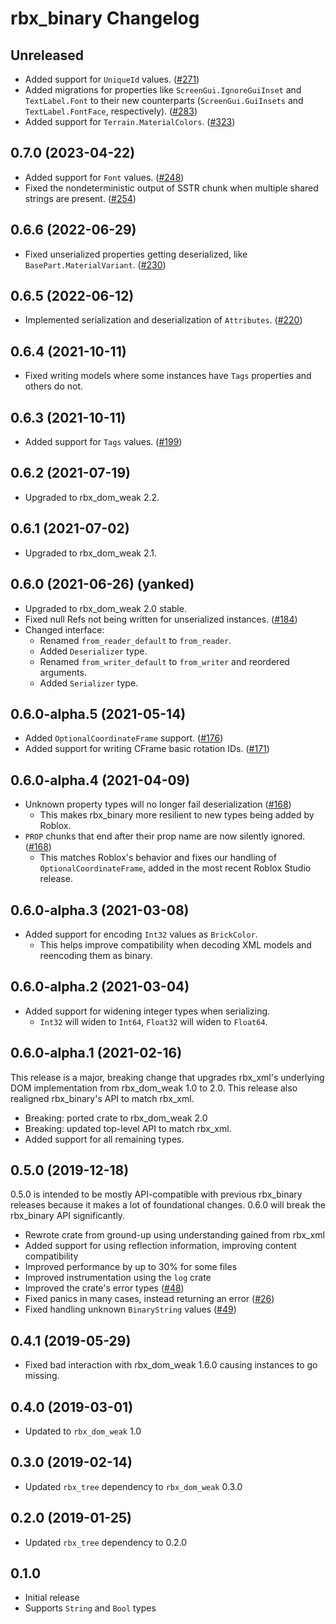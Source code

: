 # rbx_binary Changelog

## Unreleased
* Added support for `UniqueId` values. ([#271])
* Added migrations for properties like `ScreenGui.IgnoreGuiInset` and `TextLabel.Font` to their new counterparts (`ScreenGui.GuiInsets` and `TextLabel.FontFace`, respectively). ([#283])
* Added support for `Terrain.MaterialColors`. ([#323])

[#271]: https://github.com/rojo-rbx/rbx-dom/pull/271
[#283]: https://github.com/rojo-rbx/rbx-dom/pull/283
[#323]: https://github.com/rojo-rbx/rbx-dom/pull/323

## 0.7.0 (2023-04-22)
* Added support for `Font` values. ([#248])
* Fixed the nondeterministic output of SSTR chunk when multiple shared strings are present. ([#254])

[#248]: https://github.com/rojo-rbx/rbx-dom/pull/248
[#254]: https://github.com/rojo-rbx/rbx-dom/pull/254

## 0.6.6 (2022-06-29)
* Fixed unserialized properties getting deserialized, like `BasePart.MaterialVariant`. ([#230])

[#230]: https://github.com/rojo-rbx/rbx-dom/pull/230

## 0.6.5 (2022-06-12)
* Implemented serialization and deserialization of `Attributes`. ([#220])

[#220]: https://github.com/rojo-rbx/rbx-dom/pull/220

## 0.6.4 (2021-10-11)
* Fixed writing models where some instances have `Tags` properties and others do not.

## 0.6.3 (2021-10-11)
* Added support for `Tags` values. ([#199])

[#199]: https://github.com/rojo-rbx/rbx-dom/pull/199

## 0.6.2 (2021-07-19)
* Upgraded to rbx\_dom\_weak 2.2.

## 0.6.1 (2021-07-02)
* Upgraded to rbx\_dom\_weak 2.1.

## 0.6.0 (2021-06-26) (yanked)
* Upgraded to rbx\_dom\_weak 2.0 stable.
* Fixed null Refs not being written for unserialized instances. ([#184][pr-184])
* Changed interface:
  * Renamed `from_reader_default` to `from_reader`.
  * Added `Deserializer` type.
  * Renamed `from_writer_default` to `from_writer` and reordered arguments.
  * Added `Serializer` type.

[pr-184]: https://github.com/rojo-rbx/rbx-dom/pull/184

## 0.6.0-alpha.5 (2021-05-14)
* Added `OptionalCoordinateFrame` support. ([#176][pr-176])
* Added support for writing CFrame basic rotation IDs. ([#171][pr-171])

[pr-171]: https://github.com/rojo-rbx/rbx-dom/pull/171
[pr-176]: https://github.com/rojo-rbx/rbx-dom/pull/176

## 0.6.0-alpha.4 (2021-04-09)
* Unknown property types will no longer fail deserialization ([#168][pr-168])
    * This makes rbx_binary more resilient to new types being added by Roblox.
* `PROP` chunks that end after their prop name are now silently ignored. ([#168][pr-168])
    * This matches Roblox's behavior and fixes our handling of `OptionalCoordinateFrame`, added in the most recent Roblox Studio release.

[pr-168]: https://github.com/rojo-rbx/rbx-dom/pull/168

## 0.6.0-alpha.3 (2021-03-08)
* Added support for encoding `Int32` values as `BrickColor`.
  * This helps improve compatibility when decoding XML models and reencoding them as binary.

## 0.6.0-alpha.2 (2021-03-04)
* Added support for widening integer types when serializing.
    * `Int32` will widen to `Int64`, `Float32` will widen to `Float64`.

## 0.6.0-alpha.1 (2021-02-16)
This release is a major, breaking change that upgrades rbx\_xml's underlying DOM implementation from rbx\_dom\_weak 1.0 to 2.0. This release also realigned rbx\_binary's API to match rbx_xml.

* Breaking: ported crate to rbx\_dom_weak 2.0
* Breaking: updated top-level API to match rbx_xml.
* Added support for all remaining types.

## 0.5.0 (2019-12-18)
0.5.0 is intended to be mostly API-compatible with previous rbx_binary releases because it makes a lot of foundational changes. 0.6.0 will break the rbx_binary API significantly.

* Rewrote crate from ground-up using understanding gained from rbx_xml
* Added support for using reflection information, improving content compatibility
* Improved performance by up to 30% for some files
* Improved instrumentation using the `log` crate
* Improved the crate's error types ([#48](https://github.com/rojo-rbx/rbx-dom/issues/48))
* Fixed panics in many cases, instead returning an error ([#26](https://github.com/rojo-rbx/rbx-dom/issues/26))
* Fixed handling unknown `BinaryString` values ([#49](https://github.com/rojo-rbx/rbx-dom/issues/49))

## 0.4.1 (2019-05-29)
* Fixed bad interaction with rbx_dom_weak 1.6.0 causing instances to go missing.

## 0.4.0 (2019-03-01)
* Updated to `rbx_dom_weak` 1.0

## 0.3.0 (2019-02-14)
* Updated `rbx_tree` dependency to `rbx_dom_weak` 0.3.0

## 0.2.0 (2019-01-25)
* Updated `rbx_tree` dependency to 0.2.0

## 0.1.0
* Initial release
* Supports `String` and `Bool` types
